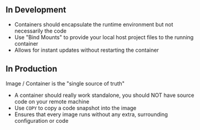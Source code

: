 ## In Development

- Containers should encapsulate the runtime environment but not necessarily the code
- Use "Bind Mounts" to provide your local host project files to the running container
- Allows for instant updates without restarting the container

## In Production
Image / Container is the "single source of truth"
- A container should really work standalone, you should NOT have source code on your remote machine
- Use `COPY` to copy a code snapshot into the image
- Ensures that every image runs without any extra, surrounding configuration or code

